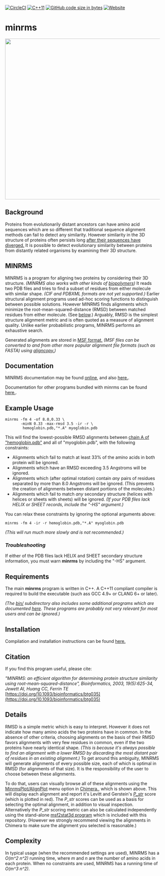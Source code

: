 [![CircleCI](https://img.shields.io/circleci/build/github/jewettaij/minrms/main)](https://circleci.com/gh/jewettaij/minrms)
[![C++11](https://img.shields.io/badge/C%2B%2B-11-blue.svg)](https://isocpp.org/std/the-standard)
[![GitHub code size in bytes](https://img.shields.io/github/languages/code-size/jewettaij/minrms)]()
[![Website](https://img.shields.io/website?down_color=orange&down_message=moltemplate.org%20offline&up_color=green&up_message=online&url=https%3A%2F%2Fwww.cgl.ucsf.edu%2FResearch%2Fminrms)](http://www.cgl.ucsf.edu/Research/minrms)


minrms
===========
<a href="http://www.cgl.ucsf.edu/Research/minrms">
<img src="https://www.rbvi.ucsf.edu/Research/projects/minrms/minrms.jpg" height=521>
</a>


## Background

Proteins from evolutionarily distant ancestors can have amino acid sequences
which are so different that traditional sequence alignment methods can
fail to detect any similarity.
However similarity in the 3D structure of proteins often persists long
[after their sequences have diverged.](https://doi.org/10.1006/jmbi.1993.1489)
It is possible to detect evolutionary similarity between proteins from
distantly related organisms by examining their 3D structure.


## MINRMS

MINRMS is a program for aligning two proteins
by considering their 3D structure.
*(MINRMS also works with other kinds of
[biopolymers](./doc/doc_nucleic_acids.md))*
It reads two PDB files and tries to find a subset
of residues from either molecule with similar shape.
*(CIF and PDBXML formats are not yet supported.)*
Earlier structural alignment programs used ad-hoc scoring functions
to distinguish between possible solutions.
However MINRMS finds alignments which minimize the
root-mean-squared-distance (RMSD) between matched residues from either molecule.
(See [below](#Details).)
Arguably, RMSD is the simplest structure alignment metric
and is often quoted as a measure of alignment quality.
Unlike earlier probabilistic programs, MINRMS performs an exhaustive search.

Generated alignments are stored in
[MSF format.](http://rothlab.ucdavis.edu/genhelp/chapter_2_using_sequences.html#_Specifying_RSF_Files)
*(MSF files can be converted to and from other
 more popular alignment file formats (such as FASTA) using
[aligncopy.](http://emboss.sourceforge.net/apps/cvs/emboss/apps/aligncopy.html))*



## Documentation

MINRMS documentation may be found
[online](http://www.cgl.ucsf.edu/Research/minrms/),
and also
[here.](doc/doc_minrms_html/minrms.html).

Documentation for other programs bundled with minrms can be found
[here.](./doc).


## Example Usage

```
minrms -fm 4 -of 8.0,0.33 \
       -minN 0.33 -max-rmsd 3.5 -ir -r \
        hemoglobin.pdb,"*.A" myoglobin.pdb
```

This will find the lowest-possible RMSD alignments between
[chain A of "hemoglobin.pdb"](./doc/doc_pdb_select.md#Examples-of-selection-syntax)
and all of "myoglobin.pdb", with the following constraints:

- Alignments which fail to match at least 33% of the amino acids in both
  protein will be ignored.
- Alignments which have an RMSD exceeding 3.5 Angstroms will be ignored.
- Alignments which (after optimal rotation)
  contain *any* pairs of residues separated by more than
  8.0 Angstroms will be ignored.  (This prevents the creation of
  alignments between distant portions of the molecules.)
- Alignments which fail to match *any* secondary structure
  (helices with helices or sheets with sheets) will be ignored.
  *(If your PDB files lack HELIX or SHEET records, include the "-HS" argument.)*

You can relax these constraints by ignoring the optional arguments above:
```
minrms -fm 4 -ir -r hemoglobin.pdb,"*.A" myoglobin.pdb
```
*(This will run much more slowly and is not recommended.)*


### *Troubleshooting*

If either of the PDB files lack HELIX and SHEET secondary structure
information, you must warn **minrms** by including the "-HS" argument.


## Requirements

The main **minrms** program is written in C++.
A C++11 compliant compiler is required to build the executable
(such ass GCC 4.9+ or CLANG 6+ or later).

*(The [bin/](./bin/) subdirectory also includes some additional programs
which are documented [here](./doc/).  These programs are probably
not very relevant for most users and can be ignored.)*


## Installation

Compilation and installation instructions can be found
[here.](INSTALL.md)


## Citation

If you find this program useful, please cite:

*"MINRMS: an efficient algorithm for determining protein structure similarity using root-mean-squared-distance", Bioinformatics, 2003, 19(5):625-34, Jewett AI, Huang CC, Ferrin TE*
[https://doi.org/10.1093/bioinformatics/btg035](https://doi.org/10.1093/bioinformatics/btg035)


## Details

RMSD is a simple metric which is easy to interpret.  However it does
not indicate how many amino acids the two proteins have in common.
In the absence of other criteria, choosing alignments on the basis of their
RMSD favors alignments with very few residues in common,
even if the two proteins have nearly identical shape.
*(This is because it's always possible to find an alignment with a lower RMSD
by discarding the most distant pair of residues in an existing alignment.)*
To get around this ambiguity,
MINRMS will generate alignments of every possible size,
each of which is optimal in RMSD (for alignments of that size).
It is the responsibility of the user to choose between these alignments.

To do that, users can visually browse all of these alignments using the
[MinrmsPlot/AlignPlot](https://www.cgl.ucsf.edu/chimera/docs/ContributedSoftware/minrmsplot/minrmsplot.html)
menu option in
[Chimera.](https://www.cgl.ucsf.edu/chimera),
which is shown above.
This will display each alignment and report it's Levitt and Gerstein's
[*P_str*](https://doi.org/10.1073/pnas.95.11.5913)
score (which is plotted in red).
The *P_str* scores can be used as a basis for selecting the optimal alignment,
in addition to visual inspection.
Alternatively the *P_str* scoring metric can also be calculated independently
using the stand-alone [msf2stat3d program](./doc/doc_msf2stat3d.md)
which is included with this repository.
(However we strongly recommend viewing the alignments in Chimera
to make sure the alignment you selected is reasonable.)


## Complexity

In typical usage (when the recommended settings are used),
MINRMS has a *O(m^2 n^2)* running time, where *m* and *n*
are the number of amino acids in each protein.
When no constraints are used, MINRMS has a running time of *O(m^3 n^2)*.


